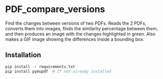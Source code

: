 # PDF_compare_versions
Find the changes between versions of two PDFs. 
Reads the 2 PDFs, converts them into images, finds the similarity percentage between them, and then produces an image with the changes highlighted in green. Also makes a GIF image showing the differences inside a bounding box.

## Installation

```bash
pip install -r requirements.txt
pip install pymupdf  # If not already installed
